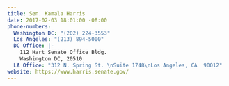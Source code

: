 ```yaml
---
title: Sen. Kamala Harris
date: 2017-02-03 18:01:00 -08:00
phone-numbers:
  Washington DC: "(202) 224-3553"
  Los Angeles: "(213) 894-5000"
  DC Office: |-
    112 Hart Senate Office Bldg.
    Washington DC, 20510
  LA Office: "312 N. Spring St. \nSuite 1748\nLos Angeles, CA  90012"
website: https://www.harris.senate.gov/
---
```


